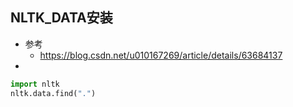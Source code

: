 ## NLTK_DATA安装

- 参考
    - https://blog.csdn.net/u010167269/article/details/63684137
- 
```python
import nltk
nltk.data.find(".")
```
